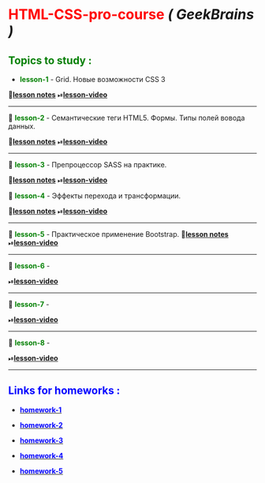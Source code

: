 # <span style="color:red">HTML-CSS-pro-course</span> **_( GeekBrains )_**

## <span style="color:green">Topics to study :</span>

- <span style="color:green">**lesson-1** </span>- Grid. Новые возможности CSS 3

📒[**lesson notes**](https://artiom30.github.io/HTML-CSS--Pro-/lesson-1/lesson-notes/index.html)
⏯[**lesson-video**](https://www.youtube.com/watch?v=5Ijqb1wLcvc)

---

📌 <span style="color:green">**lesson-2** </span>- Семантические теги HTML5. Формы. Типы полей вовода данных.

📒[**lesson notes**](https://artiom30.github.io/HTML-CSS--Pro-/lesson-2/lesson-notes/index.html)
⏯[**lesson-video**](https://youtu.be/TBw6Ga1e92k)

---

📌 <span style="color:green">**lesson-3** </span>- Препроцессор SASS на практике.

📒[**lesson notes**](https://github.com/Artiom30/HTML-CSS--Pro-/tree/main/lesson-3)
⏯[**lesson-video**](https://youtu.be/KARjHRoRe_4)

📌 <span style="color:green">**lesson-4** </span>- Эффекты перехода и трансформации.

📒[**lesson notes**](https://github.com/Artiom30/HTML-CSS--Pro-/tree/main/lesson-4)
⏯[**lesson-video**](https://youtu.be/Q0H_DpzuPGE)

---

📌 <span style="color:green">**lesson-5** </span>- Практическое применение Bootstrap.
📒[**lesson notes**](https://github.com/Artiom30/HTML-CSS--Pro-/tree/main/lesson-5)
⏯[**lesson-video**](https://youtu.be/VDD-4CgY9B4)

---

📌 <span style="color:green">**lesson-6** </span>-

⏯[**lesson-video**](https://youtu.be/CML0LNJMwE0)

---

📌 <span style="color:green">**lesson-7** </span>-

⏯[**lesson-video**](https://youtu.be/BhAYL46P3PI)

---

📌 <span style="color:green">**lesson-8** </span>-

⏯[**lesson-video**](https://youtu.be/kOLM2s20sZY)

---

## <span style="color:blue">Links for homeworks :</span>

- <span style="color:blue"> [<span style="color:blue">**homework-1**</span>](https://artiom30.github.io/HTML-CSS--Pro-/lesson-1/homework/index.html)</span>

- <span style="color:blue"> [<span style="color:blue">**homework-2**</span>](https://artiom30.github.io/HTML-CSS--Pro-/lesson-2/homework/index.html)</span>

- <span style="color:blue"> [<span style="color:blue">**homework-3**</span>](https://artiom30.github.io/HTML-CSS--Pro-/lesson-3/homework/index.html)</span>

- <span style="color:blue"> [<span style="color:blue">**homework-4**</span>](https://artiom30.github.io/HTML-CSS--Pro-/lesson-4/homework/catalog.html)</span>

- <span style="color:blue"> [<span style="color:blue">**homework-5**</span>](https://artiom30.github.io/HTML-CSS--Pro-/lesson-5/homework/product.html)</span>
